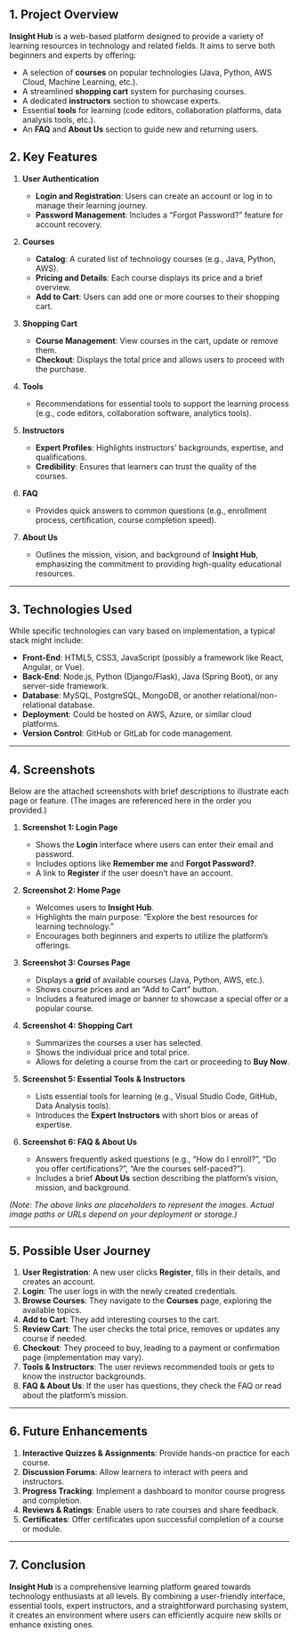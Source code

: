 ## 1. Project Overview

**Insight Hub** is a web-based platform designed to provide a variety of learning resources in technology and related fields. It aims to serve both beginners and experts by offering:

- A selection of **courses** on popular technologies (Java, Python, AWS Cloud, Machine Learning, etc.).  
- A streamlined **shopping cart** system for purchasing courses.  
- A dedicated **instructors** section to showcase experts.  
- Essential **tools** for learning (code editors, collaboration platforms, data analysis tools, etc.).  
- An **FAQ** and **About Us** section to guide new and returning users.

## 2. Key Features

1. **User Authentication**  
   - **Login and Registration**: Users can create an account or log in to manage their learning journey.  
   - **Password Management**: Includes a “Forgot Password?” feature for account recovery.

2. **Courses**  
   - **Catalog**: A curated list of technology courses (e.g., Java, Python, AWS).  
   - **Pricing and Details**: Each course displays its price and a brief overview.  
   - **Add to Cart**: Users can add one or more courses to their shopping cart.

3. **Shopping Cart**  
   - **Course Management**: View courses in the cart, update or remove them.  
   - **Checkout**: Displays the total price and allows users to proceed with the purchase.

4. **Tools**  
   - Recommendations for essential tools to support the learning process (e.g., code editors, collaboration software, analytics tools).

5. **Instructors**  
   - **Expert Profiles**: Highlights instructors’ backgrounds, expertise, and qualifications.  
   - **Credibility**: Ensures that learners can trust the quality of the courses.

6. **FAQ**  
   - Provides quick answers to common questions (e.g., enrollment process, certification, course completion speed).

7. **About Us**  
   - Outlines the mission, vision, and background of **Insight Hub**, emphasizing the commitment to providing high-quality educational resources.

---

## 3. Technologies Used

While specific technologies can vary based on implementation, a typical stack might include:

- **Front-End**: HTML5, CSS3, JavaScript (possibly a framework like React, Angular, or Vue).  
- **Back-End**: Node.js, Python (Django/Flask), Java (Spring Boot), or any server-side framework.  
- **Database**: MySQL, PostgreSQL, MongoDB, or another relational/non-relational database.  
- **Deployment**: Could be hosted on AWS, Azure, or similar cloud platforms.  
- **Version Control**: GitHub or GitLab for code management.

---

## 4. Screenshots

Below are the attached screenshots with brief descriptions to illustrate each page or feature. (The images are referenced here in the order you provided.)

1. **Screenshot 1: Login Page**
   <img src="assets/Screenshot 2025-03-14 204937.png" alt="">
   - Shows the **Login** interface where users can enter their email and password.  
   - Includes options like **Remember me** and **Forgot Password?**.  
   - A link to **Register** if the user doesn’t have an account.

3. **Screenshot 2: Home Page**  
   <img src="assets/Screenshot 2025-03-14 204957.png" alt="">
   - Welcomes users to **Insight Hub**.  
   - Highlights the main purpose: “Explore the best resources for learning technology.”  
   - Encourages both beginners and experts to utilize the platform’s offerings.

4. **Screenshot 3: Courses Page**  
   <img src="assets/Screenshot 2025-03-14 205014.png" alt="">
   - Displays a **grid** of available courses (Java, Python, AWS, etc.).  
   - Shows course prices and an “Add to Cart” button.  
   - Includes a featured image or banner to showcase a special offer or a popular course.

5. **Screenshot 4: Shopping Cart**  
   <img src="assets/Screenshot 2025-03-14 205026.png" alt="">
   - Summarizes the courses a user has selected.  
   - Shows the individual price and total price.  
   - Allows for deleting a course from the cart or proceeding to **Buy Now**.

6. **Screenshot 5: Essential Tools & Instructors**  
   <img src="assets/Screenshot 2025-03-14 205039.png" alt="">
   - Lists essential tools for learning (e.g., Visual Studio Code, GitHub, Data Analysis tools).  
   - Introduces the **Expert Instructors** with short bios or areas of expertise.

7. **Screenshot 6: FAQ & About Us**  
   <img src="assets/Screenshot 2025-03-14 205051.png" alt="">
   - Answers frequently asked questions (e.g., “How do I enroll?”, “Do you offer certifications?”, “Are the courses self-paced?”).  
   - Includes a brief **About Us** section describing the platform’s vision, mission, and background.

*(Note: The above links are placeholders to represent the images. Actual image paths or URLs depend on your deployment or storage.)*

---

## 5. Possible User Journey

1. **User Registration**: A new user clicks **Register**, fills in their details, and creates an account.  
2. **Login**: The user logs in with the newly created credentials.  
3. **Browse Courses**: They navigate to the **Courses** page, exploring the available topics.  
4. **Add to Cart**: They add interesting courses to the cart.  
5. **Review Cart**: The user checks the total price, removes or updates any course if needed.  
6. **Checkout**: They proceed to buy, leading to a payment or confirmation page (implementation may vary).  
7. **Tools & Instructors**: The user reviews recommended tools or gets to know the instructor backgrounds.  
8. **FAQ & About Us**: If the user has questions, they check the FAQ or read about the platform’s mission.

---

## 6. Future Enhancements

1. **Interactive Quizzes & Assignments**: Provide hands-on practice for each course.  
2. **Discussion Forums**: Allow learners to interact with peers and instructors.  
3. **Progress Tracking**: Implement a dashboard to monitor course progress and completion.  
4. **Reviews & Ratings**: Enable users to rate courses and share feedback.  
5. **Certificates**: Offer certificates upon successful completion of a course or module.

---

## 7. Conclusion

**Insight Hub** is a comprehensive learning platform geared towards technology enthusiasts at all levels. By combining a user-friendly interface, essential tools, expert instructors, and a straightforward purchasing system, it creates an environment where users can efficiently acquire new skills or enhance existing ones.
